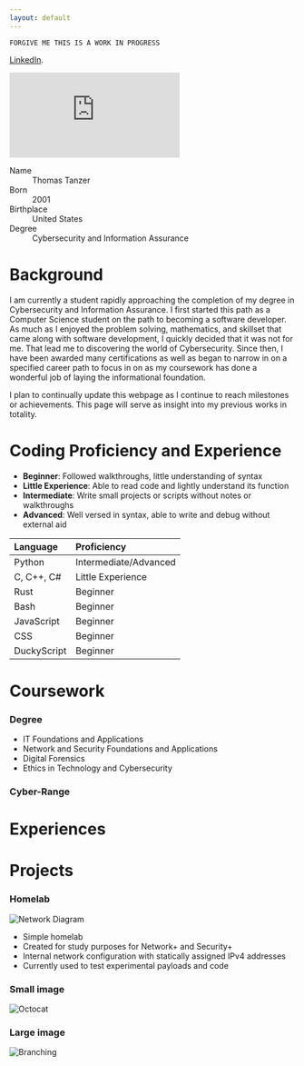 ```yaml
---
layout: default
---
```


`FORGIVE ME THIS IS A WORK IN PROGRESS`

[LinkedIn](https://www.linkedin.com/in/thomas-tanzer-747b26237/).
<iframe src="https://tryhackme.com/api/v2/badges/public-profile?userPublicId=3143482" style='border:none;'></iframe>


<dl>
<dt>Name</dt>
<dd>Thomas Tanzer</dd>
<dt>Born</dt>
<dd>2001</dd>
<dt>Birthplace</dt>
<dd>United States</dd>
<dt>Degree</dt>
<dd>Cybersecurity and Information Assurance</dd>
</dl>


# Background

I am currently a student rapidly approaching the completion of my degree in Cybersecurity and Information Assurance. I first started this path as a Computer Science student on the path to becoming a software developer. As much as I enjoyed the problem solving, mathematics, and skillset that came along with software development, I quickly decided that it was not for me. That lead me to discovering the world of Cybersecurity. Since then, I have been awarded many certifications as well as began to narrow in on a specified career path to focus in on as my coursework has done a wonderful job of laying the informational foundation.

I plan to continually update this webpage as I continue to reach milestones or achievements. This page will serve as insight into my previous works in totality.

# Coding Proficiency and Experience

*   **Beginner**: Followed walkthroughs, little understanding of syntax
*   **Little Experience**: Able to read code and lightly understand its function
*   **Intermediate**: Write small projects or scripts without notes or walkthroughs
*   **Advanced**: Well versed in syntax, able to write and debug without external aid

| Language     | Proficiency       |
|:-------------|:------------------|
| Python       | Intermediate/Advanced      |
| C, C++, C#   | Little Experience |
| Rust         | Beginner          |
| Bash         | Beginner          |
| JavaScript   | Beginner          |
| CSS          | Beginner          |
| DuckyScript  | Beginner          |

# Coursework
### Degree
*   IT Foundations and Applications
*   Network and Security Foundations and Applications
*   Digital Forensics
*   Ethics in Technology and Cybersecurity
### Cyber-Range

# Experiences

# Projects
### Homelab

 ![Network Diagram](https://github.com/user-attachments/assets/e8a12dec-aba0-42cc-ae81-436b464485c9)

   *  Simple homelab
   *  Created for study purposes for Network+ and Security+
   *  Internal network configuration with statically assigned IPv4 addresses
   *  Currently used to test experimental payloads and code


### Small image

![Octocat](https://github.githubassets.com/images/icons/emoji/octocat.png)

### Large image

![Branching](https://guides.github.com/activities/hello-world/branching.png)

